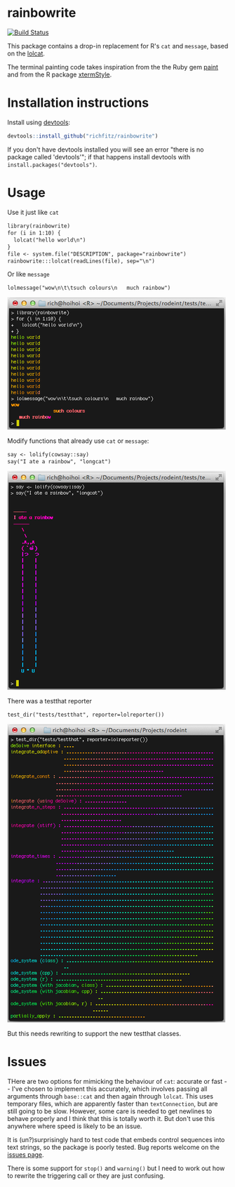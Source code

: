 # rainbowrite

[![Build Status](https://travis-ci.org/richfitz/rainbowrite.png?branch=master)](https://travis-ci.org/richfitz/rainbowrite)

This package contains a drop-in replacement for R's `cat` and `message`, based on the [lolcat](https://github.com/busyloop/lolcat).

The terminal painting code takes inspiration from the the Ruby gem [paint](https://github.com/janlelis/paint) and from the R package [xtermStyle](http://cran.r-project.org/web/packages/xtermStyle).

# Installation instructions

Install using [devtools](https://github.com/hadley/devtools):

```r
devtools::install_github("richfitz/rainbowrite")
```

If you don't have devtools installed you will see an error "there is no package called 'devtools'"; if that happens install devtools with `install.packages("devtools")`.

# Usage

Use it just like `cat`

```
library(rainbowrite)
for (i in 1:10) {
  lolcat("hello world\n")
}
file <- system.file("DESCRIPTION", package="rainbowrite")
rainbowrite:::lolcat(readLines(file), sep="\n")
```

Or like `message`

```
lolmessage("wow\n\t\tsuch colours\n   much rainbow")
```

![basic screenshot](https://github.com/richfitz/rainbowrite/raw/master/extra/screenshot1.png)

Modify functions that already use `cat` or `message`:

```
say <- lolify(cowsay::say)
say("I ate a rainbow", "longcat")
```

![longcat screenshot](https://github.com/richfitz/rainbowrite/raw/master/extra/screenshot2.png)

There was a testthat reporter

```
test_dir("tests/testthat", reporter=lolreporter())
```

![testthat screenshot](https://github.com/richfitz/rainbowrite/raw/master/extra/screenshot3.png)

But this needs rewriting to support the new testthat classes.

# Issues

THere are two options for mimicking the behaviour of `cat`: accurate or fast -- I've chosen to implement this accurately, which involves passing all arguments through `base::cat` and then again through `lolcat`.  This uses temporary files, which are apparently faster than `textConnection`, but are still going to be slow.  However, some care is needed to get newlines to behave properly and I think that this is totally worth it.  But don't use this anywhere where speed is likely to be an issue.

It is (un?)surprisingly hard to test code that embeds control sequences into text strings, so the package is poorly tested.  Bug reports welcome on the [issues page](issues).

There is some support for `stop()` and `warning()` but I need to work out how to rewrite the triggering call or they are just confusing.
